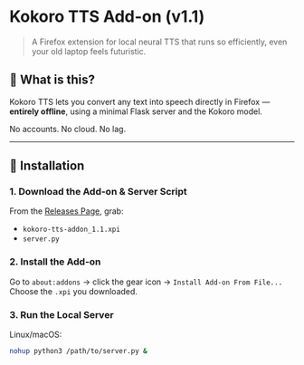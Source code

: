 # Kokoro TTS Add-on (v1.1)

> A Firefox extension for local neural TTS that runs so efficiently, even your old laptop feels futuristic.

## 🧠 What is this?

Kokoro TTS lets you convert any text into speech directly in Firefox — **entirely offline**, using a minimal Flask server and the Kokoro model.

No accounts. No cloud. No lag.

---

## 🔧 Installation

### 1. Download the Add-on & Server Script

From the [Releases Page](https://github.com/pinguy/kokoro-tts-addon/releases), grab:

- `kokoro-tts-addon_1.1.xpi`
- `server.py`

### 2. Install the Add-on

Go to `about:addons` → click the gear icon → `Install Add-on From File...`  
Choose the `.xpi` you downloaded.

### 3. Run the Local Server

Linux/macOS:
```bash
nohup python3 /path/to/server.py &

